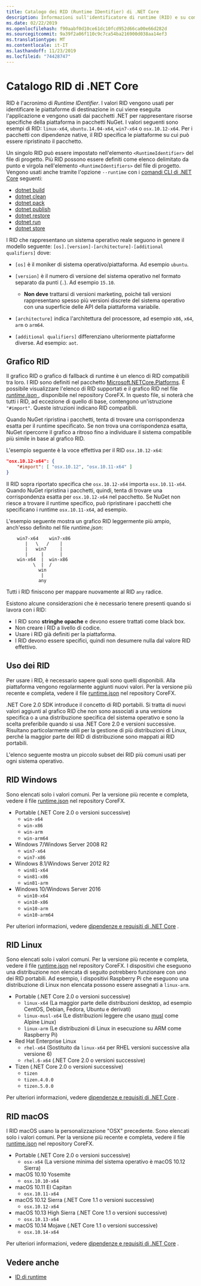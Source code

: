 ```yaml
---
title: Catalogo dei RID (Runtime IDentifier) di .NET Core
description: Informazioni sull'identificatore di runtime (RID) e su come vengono usati i RID in .NET Core.
ms.date: 02/22/2019
ms.openlocfilehash: f90aabf0d10ce61dc10fcd952d66ca00e66d282d
ms.sourcegitcommit: 9a39f2a06f110c9c7ca54ba216900d038aa14ef3
ms.translationtype: MT
ms.contentlocale: it-IT
ms.lasthandoff: 11/23/2019
ms.locfileid: "74428747"
---
```

# <a name="net-core-rid-catalog"></a>Catalogo RID di .NET Core

RID è l'acronimo di *Runtime IDentifier*. I valori RID vengono usati per identificare le piattaforme di destinazione in cui viene eseguita l'applicazione
e vengono usati dai pacchetti .NET per rappresentare risorse specifiche della piattaforma in pacchetti NuGet. I valori seguenti sono esempi di RID: `linux-x64`, `ubuntu.14.04-x64`, `win7-x64` o `osx.10.12-x64`.
Per i pacchetti con dipendenze native, il RID specifica le piattaforme su cui può essere ripristinato il pacchetto.

Un singolo RID può essere impostato nell'elemento `<RuntimeIdentifier>` del file di progetto. Più RID possono essere definiti come elenco delimitato da punto e virgola nell'elemento `<RuntimeIdentifiers>` del file di progetto. Vengono usati anche tramite l'opzione `--runtime` con i [comandi CLI di .NET Core](./tools/index.md) seguenti:

- [dotnet build](./tools/dotnet-build.md)
- [dotnet clean](./tools/dotnet-clean.md)
- [dotnet pack](./tools/dotnet-pack.md)
- [dotnet publish](./tools/dotnet-publish.md)
- [dotnet restore](./tools/dotnet-restore.md)
- [dotnet run](./tools/dotnet-run.md)
- [dotnet store](./tools/dotnet-store.md)

I RID che rappresentano un sistema operativo reale seguono in genere il modello seguente: `[os].[version]-[architecture]-[additional qualifiers]` dove:

- `[os]` è il moniker di sistema operativo/piattaforma. Ad esempio `ubuntu`.

- `[version]` è il numero di versione del sistema operativo nel formato separato da punti (`.`). Ad esempio `15.10`.

  - **Non deve** trattarsi di versioni marketing, poiché tali versioni rappresentano spesso più versioni discrete del sistema operativo con una superficie delle API della piattaforma variabile.

- `[architecture]` indica l'architettura del processore, ad esempio `x86`, `x64`, `arm` o `arm64`.

- `[additional qualifiers]` differenziano ulteriormente piattaforme diverse. Ad esempio: `aot`.

## <a name="rid-graph"></a>Grafico RID

Il grafico RID o grafico di fallback di runtime è un elenco di RID compatibili tra loro. I RID sono definiti nel pacchetto [Microsoft.NETCore.Platforms](https://www.nuget.org/packages/Microsoft.NETCore.Platforms/). È possibile visualizzare l'elenco di RID supportati e il grafico RID nel file [*runtime.json* ](https://github.com/dotnet/corefx/blob/master/src/pkg/Microsoft.NETCore.Platforms/runtime.json), disponibile nel repository CoreFX. In questo file, si noterà che tutti i RID, ad eccezione di quello di base, contengono un'istruzione `"#import"`. Queste istruzioni indicano RID compatibili.

Quando NuGet ripristina i pacchetti, tenta di trovare una corrispondenza esatta per il runtime specificato.
Se non trova una corrispondenza esatta, NuGet ripercorre il grafico a ritroso fino a individuare il sistema compatibile più simile in base al grafico RID.

L'esempio seguente è la voce effettiva per il RID `osx.10.12-x64`:

```json
"osx.10.12-x64": {
    "#import": [ "osx.10.12", "osx.10.11-x64" ]
}
```

Il RID sopra riportato specifica che `osx.10.12-x64` importa `osx.10.11-x64`. Quando NuGet ripristina i pacchetti, quindi, tenta di trovare una corrispondenza esatta per `osx.10.12-x64` nel pacchetto. Se NuGet non riesce a trovare il runtime specifico, può ripristinare i pacchetti che specificano i runtime `osx.10.11-x64`, ad esempio.

L'esempio seguente mostra un grafico RID leggermente più ampio, anch'esso definito nel file *runtime.json*:

```
    win7-x64    win7-x86
       |   \   /    |
       |   win7     |
       |     |      |
    win-x64  |  win-x86
          \  |  /
            win
             |
            any
```

Tutti i RID finiscono per mappare nuovamente al RID `any` radice.

Esistono alcune considerazioni che è necessario tenere presenti quando si lavora con i RID:

- I RID sono **stringhe opache** e devono essere trattati come black box.
- Non creare i RID a livello di codice.
- Usare i RID già definiti per la piattaforma.
- I RID devono essere specifici, quindi non desumere nulla dal valore RID effettivo.

## <a name="using-rids"></a>Uso dei RID

Per usare i RID, è necessario sapere quali sono quelli disponibili. Alla piattaforma vengono regolarmente aggiunti nuovi valori.
Per la versione più recente e completa, vedere il file [runtime.json](https://github.com/dotnet/corefx/blob/master/src/pkg/Microsoft.NETCore.Platforms/runtime.json) nel repository CoreFX.

.NET Core 2.0 SDK introduce il concetto di RID portabili. Si tratta di nuovi valori aggiunti al grafico RID che non sono associati a una versione specifica o a una distribuzione specifica del sistema operativo e sono la scelta preferibile quando si usa .NET Core 2.0 e versioni successive. Risultano particolarmente utili per la gestione di più distribuzioni di Linux, perché la maggior parte dei RID di distribuzione sono mappati ai RID portabili.

L'elenco seguente mostra un piccolo subset dei RID più comuni usati per ogni sistema operativo.

## <a name="windows-rids"></a>RID Windows

Sono elencati solo i valori comuni. Per la versione più recente e completa, vedere il file [runtime.json](https://github.com/dotnet/corefx/blob/master/src/pkg/Microsoft.NETCore.Platforms/runtime.json) nel repository CoreFX.

- Portable (.NET Core 2.0 o versioni successive)
  - `win-x64`
  - `win-x86`
  - `win-arm`
  - `win-arm64`
- Windows 7/Windows Server 2008 R2
  - `win7-x64`
  - `win7-x86`
- Windows 8.1/Windows Server 2012 R2
  - `win81-x64`
  - `win81-x86`
  - `win81-arm`
- Windows 10/Windows Server 2016
  - `win10-x64`
  - `win10-x86`
  - `win10-arm`
  - `win10-arm64`

Per ulteriori informazioni, vedere [dipendenze e requisiti di .NET Core](install/dependencies.md?tabs=netcore30&pivots=os-windows) .

## <a name="linux-rids"></a>RID Linux

Sono elencati solo i valori comuni. Per la versione più recente e completa, vedere il file [runtime.json](https://github.com/dotnet/corefx/blob/master/src/pkg/Microsoft.NETCore.Platforms/runtime.json) nel repository CoreFX. I dispositivi che eseguono una distribuzione non elencata di seguito potrebbero funzionare con uno dei RID portabili. Ad esempio, i dispositivi Raspberry Pi che eseguono una distribuzione di Linux non elencata possono essere assegnati a `linux-arm`.

- Portable (.NET Core 2.0 o versioni successive)
  - `linux-x64` (La maggior parte delle distribuzioni desktop, ad esempio CentOS, Debian, Fedora, Ubuntu e derivati)
  - `linux-musl-x64` (Le distribuzioni leggere che usano [musl](https://wiki.musl-libc.org/projects-using-musl.html) come Alpine Linux)
  - `linux-arm` (Le distribuzioni di Linux in esecuzione su ARM come Raspberry Pi)
- Red Hat Enterprise Linux
  - `rhel-x64` (Sostituito da `linux-x64` per RHEL versioni successive alla versione 6)
  - `rhel.6-x64` (.NET Core 2.0 o versioni successive)
- Tizen (.NET Core 2.0 o versioni successive)
  - `tizen`
  - `tizen.4.0.0`
  - `tizen.5.0.0`

Per ulteriori informazioni, vedere [dipendenze e requisiti di .NET Core](install/dependencies.md?tabs=netcore30&pivots=os-linux) .

## <a name="macos-rids"></a>RID macOS

I RID macOS usano la personalizzazione "OSX" precedente. Sono elencati solo i valori comuni. Per la versione più recente e completa, vedere il file [runtime.json](https://github.com/dotnet/corefx/blob/master/src/pkg/Microsoft.NETCore.Platforms/runtime.json) nel repository CoreFX.

- Portable (.NET Core 2.0 o versioni successive)
  - `osx-x64` (La versione minima del sistema operativo è macOS 10.12 Sierra)
- macOS 10.10  Yosemite
  - `osx.10.10-x64`
- macOS 10.11 El Capitan
  - `osx.10.11-x64`
- macOS 10.12 Sierra (.NET Core 1.1 o versioni successive)
  - `osx.10.12-x64`
- macOS 10.13 High Sierra (.NET Core 1.1 o versioni successive)
  - `osx.10.13-x64`
- macOS 10.14 Mojave (.NET Core 1.1 o versioni successive)
  - `osx.10.14-x64`

Per ulteriori informazioni, vedere [dipendenze e requisiti di .NET Core](install/dependencies.md?tabs=netcore30&pivots=os-macos) .

## <a name="see-also"></a>Vedere anche

- [ID di runtime](https://github.com/dotnet/corefx/blob/master/src/pkg/Microsoft.NETCore.Platforms/readme.md)
